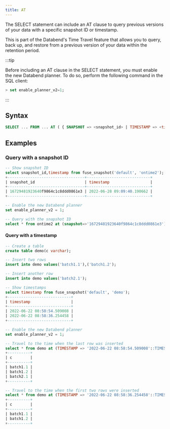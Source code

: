 ```yaml
---
title: AT
---
```


The SELECT statement can include an AT clause to query previous versions of your data with a specific snapshot ID or timestamp.

This is part of the Databend's Time Travel feature that allows you to query, back up, and restore from a previous version of your data within the retention period.

:::tip

Before including an AT clause in the SELECT statement, you must enable the new Databend planner. To do so, perform the following command in the SQL client:

```sql
> set enable_planner_v2=1;
```
:::

## Syntax

```sql    
SELECT ... FROM ... AT ( { SNAPSHOT => <snapshot_id> | TIMESTAMP => <timestamp> } )
```

## Examples

### Query with a snapshot ID

```sql
-- Show snapshot ID
select snapshot_id,timestamp from fuse_snapshot('default', 'ontime2');
+----------------------------------+----------------------------+
| snapshot_id                      | timestamp                  |
+----------------------------------+----------------------------+
| 16729481923640f9864c1c8ddd0861e3 | 2022-06-28 09:09:40.190662 |
+----------------------------------+----------------------------+

-- Enable the new Databend planner
set enable_planner_v2 = 1;  

-- Query with the snapshot ID
select * from ontime2 at (snapshot=>'16729481923640f9864c1c8ddd0861e3');
```

#### Query with a timestamp

```sql
-- Create a table
create table demo(c varchar);

-- Insert two rows
insert into demo values('batch1.1'),('batch1.2');

-- Insert another row
insert into demo values('batch2.1');

-- Show timestamps
select timestamp from fuse_snapshot('default', 'demo'); 
+----------------------------+
| timestamp                  |
+----------------------------+
| 2022-06-22 08:58:54.509008 |
| 2022-06-22 08:58:36.254458 |
+----------------------------+

-- Enable the new Databend planner
set enable_planner_v2 = 1;  

-- Travel to the time when the last row was inserted
select * from demo at (TIMESTAMP => '2022-06-22 08:58:54.509008'::TIMESTAMP); 
+----------+
| c        |
+----------+
| batch1.1 |
| batch1.2 |
| batch2.1 |
+----------+

-- Travel to the time when the first two rows were inserted
select * from demo at (TIMESTAMP => '2022-06-22 08:58:36.254458'::TIMESTAMP); 
+----------+
| c        |
+----------+
| batch1.1 |
| batch1.2 |
+----------+

```
